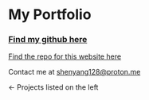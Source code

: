 # My Portfolio
### [Find my github here](https://github.com/FireLemons)  
[Find the repo for this website here](https://github.com/FireLemons/portfolio)  

Contact me at [shenyang128@proton.me](mailto:[shenyang128@proton.me])  

<- Projects listed on the left
